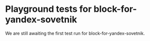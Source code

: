 # Playground tests for block-for-yandex-sovetnik
We are still awaiting the first test run for block-for-yandex-sovetnik.
